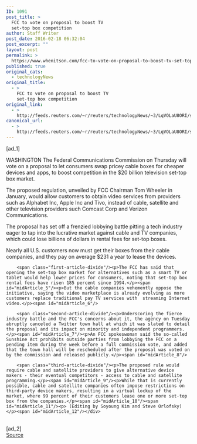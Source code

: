 ```yaml
---
ID: 1091
post_title: >
  FCC to vote on proposal to boost TV
  set-top box competition
author: Staff Writer
post_date: 2016-02-18 06:32:04
post_excerpt: ""
layout: post
permalink: >
  https://www.whenitson.com/fcc-to-vote-on-proposal-to-boost-tv-set-top-box-competition/
published: true
original_cats:
  - technologyNews
original_title:
  - >
    FCC to vote on proposal to boost TV
    set-top box competition
original_link:
  - >
    http://feeds.reuters.com/~r/reuters/technologyNews/~3/LqVOLaU8ORI/story01.htm
canonical_url:
  - >
    http://feeds.reuters.com/~r/reuters/technologyNews/~3/LqVOLaU8ORI/story01.htm
---
```

 [ad_1]
<br><div id="articleText">
<span id="midArticle_start"/>

<span id="midArticle_0"/><span class="focusParagraph" readability="5"><p><span class="articleLocation">WASHINGTON</span> The Federal Communications Commission on Thursday will vote on a proposal to let consumers swap pricey cable boxes for cheaper devices and apps, to boost competition in the $20 billion television set-top box market. </p></span><span id="midArticle_1"/><p>The proposed regulation, unveiled by FCC Chairman Tom Wheeler in January, would allow customers to obtain video services from providers such as Alphabet Inc, Apple Inc and Tivo, instead of cable, satellite and other television providers such Comcast Corp and Verizon Communications.</p><span id="midArticle_2"/><p>The proposal has set off a frenzied lobbying battle pitting a tech industry eager to tap into the lucrative market against cable and TV companies, which could lose billions of dollars in rental fees for set-top boxes.</p><span id="midArticle_3"/><p>Nearly all U.S. customers now must get their boxes from their cable companies, and they pay on average $231 a year to lease the devices.</p><span id="midArticle_4"/>
        
        <span class="first-article-divide"/><p>The FCC has said that opening the set-top box market for alternatives such as a smart TV or tablet would help lower prices for consumers, noting that set-top box rental fees have risen 185 percent since 1994.</p><span id="midArticle_5"/><p>But the cable companies vehemently oppose the initiative, saying the video marketplace is already evolving as more customers replace traditional pay TV services with  streaming Internet video.</p><span id="midArticle_6"/>
        
        <span class="second-article-divide"/><p>Underscoring the fierce industry battle and the FCC's concerns about it, the agency on Tuesday abruptly canceled a Twitter town hall at which it was slated to detail the proposal and its impact on minority and independent programmers.</p><span id="midArticle_7"/><p>An FCC spokeswoman said the so-called Sunshine Act prohibits outside parties from lobbying the FCC on a pending item during the week before a full commission vote, and added that the town hall will be rescheduled after the proposal was voted on by the commission and released publicly.</p><span id="midArticle_8"/>
        
        <span class="third-article-divide"/><p>The proposed rule would require cable and satellite providers to give alternative device makers - their eventual competitors - access to cable and satellite programming.</p><span id="midArticle_9"/><p>While that is currently possible, cable and satellite companies often impose restrictions on third-party device makers, resulting in a virtual lockup of the market, where 99 percent of their customers lease one or more set-top box from the companies.</p><span id="midArticle_10"/><span id="midArticle_11"/><p> (Editing by Soyoung Kim and Steve Orlofsky)</p><span id="midArticle_12"/></div>
<br>[ad_2]
<br><a href="http://feeds.reuters.com/~r/reuters/technologyNews/~3/LqVOLaU8ORI/story01.htm">Source </a>